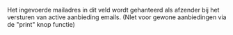 Het ingevoerde mailadres in dit veld wordt gehanteerd als afzender bij het versturen van active aanbieding emails. (NIet voor gewone aanbiedingen via de "print" knop functie)
